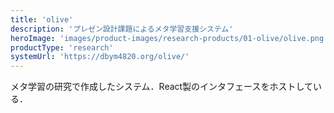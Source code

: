 ```yaml
---
title: 'olive'
description: 'プレゼン設計課題によるメタ学習支援システム'
heroImage: 'images/product-images/research-products/01-olive/olive.png'
productType: 'research'
systemUrl: 'https://dbym4820.org/olive/'
---
```


メタ学習の研究で作成したシステム．React製のインタフェースをホストしている．